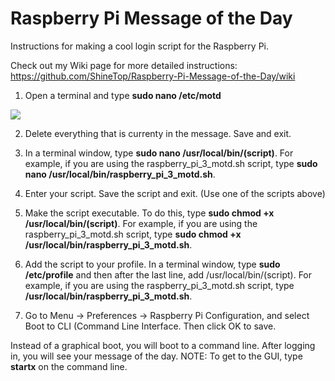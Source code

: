 # Raspberry Pi Message of the Day
Instructions for making a cool login script for the Raspberry Pi.

Check out my Wiki page for more detailed instructions: https://github.com/ShineTop/Raspberry-Pi-Message-of-the-Day/wiki

1. Open a terminal and type **sudo nano /etc/motd**

![](https://github.com/ShineTop/Raspberry-Pi-Message-of-the-Day/blob/master/images/motd_1.png)

2. Delete everything that is currenty in the message. Save and exit.

3. In a terminal window, type **sudo nano /usr/local/bin/(script)**. For example, if you are using the raspberry_pi_3_motd.sh script, type **sudo nano /usr/local/bin/raspberry_pi_3_motd.sh**.


4. Enter your script.  Save the script and exit. (Use one of the scripts above)

5. Make the script executable. To do this, type **sudo chmod +x /usr/local/bin/(script)**. For example, if you are using the raspberry_pi_3_motd.sh script, type **sudo chmod +x /usr/local/bin/raspberry_pi_3_motd.sh**.

6. Add the script to your profile. In a terminal window, type **sudo /etc/profile** and then after the last line, add /usr/local/bin/(script). For example, if you are using the raspberry_pi_3_motd.sh script, type **/usr/local/bin/raspberry_pi_3_motd.sh**.

7. Go to Menu → Preferences → Raspberry Pi Configuration, and select Boot to CLI (Command Line Interface. Then click OK to save.

Instead of a graphical boot, you will boot to a command line. After logging in, you will see your message of the day. NOTE: To get to the GUI, type **startx** on the command line.








